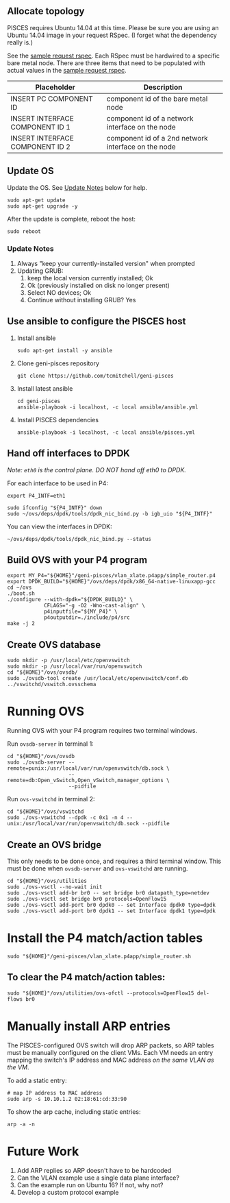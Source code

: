 ## Allocate topology

PISCES requires Ubuntu 14.04 at this time. Please be sure you are using
an Ubuntu 14.04 image in your request RSpec. (I forget what the dependency
really is.)

See the [sample request rspec](request-rspec.xml). Each RSpec must be
hardwired to a specific bare metal node. There are three items that
need to be populated with actual values in the
[sample request rspec](request-rspec.xml).

| Placeholder                     | Description |
| -----------                     | ----------- |
| INSERT PC COMPONENT ID          | component id of the bare metal node |
| INSERT INTERFACE COMPONENT ID 1 | component id of a network interface on the node |
| INSERT INTERFACE COMPONENT ID 2 | component id of a 2nd network interface on the node |

## Update OS

Update the OS. See [Update Notes]() below for help.

```shell
sudo apt-get update
sudo apt-get upgrade -y

```

After the update is complete, reboot the host:

```shell
sudo reboot

```

### Update Notes

1. Always "keep your currently-installed version" when prompted
2. Updating GRUB:
   1. keep the local version currently installed; Ok
   2. Ok (previously installed on disk no longer present)
   3. Select NO devices; Ok
   4. Continue without installing GRUB?  Yes

## Use ansible to configure the PISCES host

1. Install ansible

    ```
    sudo apt-get install -y ansible

    ```

2. Clone geni-pisces repository

    ```
    git clone https://github.com/tcmitchell/geni-pisces

    ```

3. Install latest ansible

    ```
    cd geni-pisces
    ansible-playbook -i localhost, -c local ansible/ansible.yml

    ```

4. Install PISCES dependencies

   ```
   ansible-playbook -i localhost, -c local ansible/pisces.yml

   ```

## Hand off interfaces to DPDK

_Note: `eth0` is the control plane. DO NOT hand off eth0 to DPDK._

For each interface to be used in P4:

```
export P4_INTF=eth1

sudo ifconfig "${P4_INTF}" down
sudo ~/ovs/deps/dpdk/tools/dpdk_nic_bind.py -b igb_uio "${P4_INTF}"
```

You can view the interfaces in DPDK:

```
~/ovs/deps/dpdk/tools/dpdk_nic_bind.py --status
```

## Build OVS with your P4 program

```
export MY_P4="${HOME}"/geni-pisces/vlan_xlate.p4app/simple_router.p4
export DPDK_BUILD="${HOME}"/ovs/deps/dpdk/x86_64-native-linuxapp-gcc
cd ~/ovs
./boot.sh
./configure --with-dpdk="${DPDK_BUILD}" \
            CFLAGS="-g -O2 -Wno-cast-align" \
            p4inputfile="${MY_P4}" \
            p4outputdir=./include/p4/src
make -j 2
```

## Create OVS database

```
sudo mkdir -p /usr/local/etc/openvswitch
sudo mkdir -p /usr/local/var/run/openvswitch
cd "${HOME}"/ovs/ovsdb/
sudo ./ovsdb-tool create /usr/local/etc/openvswitch/conf.db ../vswitchd/vswitch.ovsschema
```

# Running OVS

Running OVS with your P4 program requires two terminal windows.

Run `ovsdb-server` in terminal 1:

```
cd "${HOME}"/ovs/ovsdb
sudo ./ovsdb-server --remote=punix:/usr/local/var/run/openvswitch/db.sock \
                    --remote=db:Open_vSwitch,Open_vSwitch,manager_options \
                    --pidfile
```

Run `ovs-vswitchd` in terminal 2:

```
cd "${HOME}"/ovs/vswitchd
sudo ./ovs-vswitchd --dpdk -c 0x1 -n 4 -- unix:/usr/local/var/run/openvswitch/db.sock --pidfile
```

## Create an OVS bridge

This only needs to be done once, and requires a third terminal window.
This must be done when `ovsdb-server` and `ovs-vswitchd` are running.

```
cd "${HOME}"/ovs/utilities
sudo ./ovs-vsctl --no-wait init
sudo ./ovs-vsctl add-br br0 -- set bridge br0 datapath_type=netdev
sudo ./ovs-vsctl set bridge br0 protocols=OpenFlow15
sudo ./ovs-vsctl add-port br0 dpdk0 -- set Interface dpdk0 type=dpdk
sudo ./ovs-vsctl add-port br0 dpdk1 -- set Interface dpdk1 type=dpdk
```

# Install the P4 match/action tables

```
sudo "${HOME}"/geni-pisces/vlan_xlate.p4app/simple_router.sh
```

## To clear the P4 match/action tables:

```
sudo "${HOME}"/ovs/utilities/ovs-ofctl --protocols=OpenFlow15 del-flows br0
```

# Manually install ARP entries

The PISCES-configured OVS switch will drop ARP packets, so ARP tables
must be manually configured on the client VMs. Each VM needs an entry
mapping the switch's IP address and MAC address
_on the same VLAN as the VM_.

To add a static entry:

```
# map IP address to MAC address
sudo arp -s 10.10.1.2 02:18:61:cd:33:90
```

To show the arp cache, including static entries:

```
arp -a -n
```


# Future Work

1. Add ARP replies so ARP doesn't have to be hardcoded
2. Can the VLAN example use a single data plane interface?
3. Can the example run on Ubuntu 16? If not, why not?
4. Develop a custom protocol example
